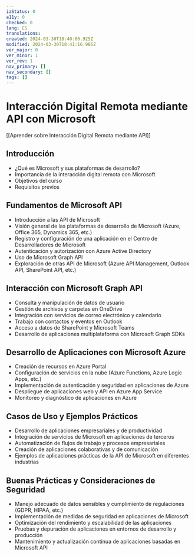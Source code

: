 ```yaml
---
iaStatus: 0
a11y: 0
checked: 0
lang: ES
translations: 
created: 2024-03-30T18:40:00.925Z
modified: 2024-03-30T18:41:16.986Z
ver_major: 0
ver_minor: 1
ver_rev: 1
nav_primary: []
nav_secondary: []
tags: []
---
```

# Interacción Digital Remota mediante API con Microsoft

[[Aprender sobre Interacción Digital Remota mediante API]]

## Introducción
- ¿Qué es Microsoft y sus plataformas de desarrollo?
- Importancia de la interacción digital remota con Microsoft
- Objetivos del curso
- Requisitos previos

## Fundamentos de Microsoft API
- Introducción a las API de Microsoft
- Visión general de las plataformas de desarrollo de Microsoft (Azure, Office 365, Dynamics 365, etc.)
- Registro y configuración de una aplicación en el Centro de Desarrolladores de Microsoft
- Autenticación y autorización con Azure Active Directory
- Uso de Microsoft Graph API
- Exploración de otras API de Microsoft (Azure API Management, Outlook API, SharePoint API, etc.)

## Interacción con Microsoft Graph API
- Consulta y manipulación de datos de usuario
- Gestión de archivos y carpetas en OneDrive
- Integración con servicios de correo electrónico y calendario
- Trabajo con contactos y eventos en Outlook
- Acceso a datos de SharePoint y Microsoft Teams
- Desarrollo de aplicaciones multiplataforma con Microsoft Graph SDKs

## Desarrollo de Aplicaciones con Microsoft Azure
- Creación de recursos en Azure Portal
- Configuración de servicios en la nube (Azure Functions, Azure Logic Apps, etc.)
- Implementación de autenticación y seguridad en aplicaciones de Azure
- Despliegue de aplicaciones web y API en Azure App Service
- Monitoreo y diagnóstico de aplicaciones en Azure

## Casos de Uso y Ejemplos Prácticos
- Desarrollo de aplicaciones empresariales y de productividad
- Integración de servicios de Microsoft en aplicaciones de terceros
- Automatización de flujos de trabajo y procesos empresariales
- Creación de aplicaciones colaborativas y de comunicación
- Ejemplos de aplicaciones prácticas de la API de Microsoft en diferentes industrias

## Buenas Prácticas y Consideraciones de Seguridad
- Manejo adecuado de datos sensibles y cumplimiento de regulaciones (GDPR, HIPAA, etc.)
- Implementación de medidas de seguridad en aplicaciones de Microsoft
- Optimización del rendimiento y escalabilidad de las aplicaciones
- Pruebas y depuración de aplicaciones en entornos de desarrollo y producción
- Mantenimiento y actualización continua de aplicaciones basadas en Microsoft API
